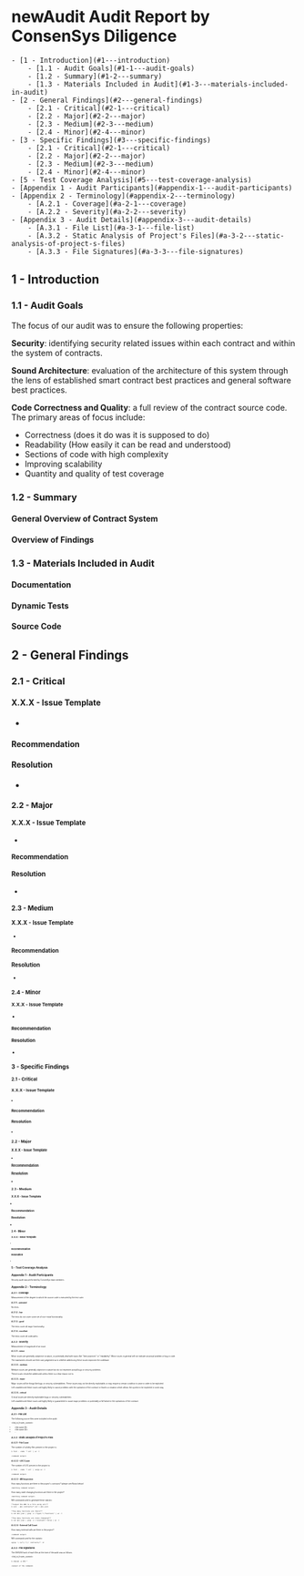 # newAudit Audit Report by ConsenSys Diligence


<!--
Nothing should go into this file except maybe general COMMENTS, ROLES and this TODO list

TODOs:

* 

## Roles:

* GNSPS:
* Joseph:
* John:

 -->

<!-- Please don't change these comments -->
<!-- MarkdownTOC -->
	- [1 - Introduction](#1---introduction)
		- [1.1 - Audit Goals](#1-1---audit-goals)
		- [1.2 - Summary](#1-2---summary)
		- [1.3 - Materials Included in Audit](#1-3---materials-included-in-audit)
	- [2 - General Findings](#2---general-findings)
		- [2.1 - Critical](#2-1---critical)
		- [2.2 - Major](#2-2---major)
		- [2.3 - Medium](#2-3---medium)
		- [2.4 - Minor](#2-4---minor)
	- [3 - Specific Findings](#3---specific-findings)
		- [2.1 - Critical](#2-1---critical)
		- [2.2 - Major](#2-2---major)
		- [2.3 - Medium](#2-3---medium)
		- [2.4 - Minor](#2-4---minor)
	- [5 - Test Coverage Analysis](#5---test-coverage-analysis)
	- [Appendix 1 - Audit Participants](#appendix-1---audit-participants)
	- [Appendix 2 - Terminology](#appendix-2---terminology)
		- [A.2.1 - Coverage](#a-2-1---coverage)
		- [A.2.2 - Severity](#a-2-2---severity)
	- [Appendix 3 - Audit Details](#appendix-3---audit-details)
		- [A.3.1 - File List](#a-3-1---file-list)
		- [A.3.2 - Static Analysis of Project's Files](#a-3-2---static-analysis-of-project-s-files)
		- [A.3.3 - File Signatures](#a-3-3---file-signatures)
<!--EP-->
<!-- /MarkdownTOC -->
<!-- Please don't change these comments -->


## 1 - Introduction

### 1.1 - Audit Goals

The focus of our audit was to ensure the following properties:

**Security**:
identifying security related issues within each
contract and within the system of contracts.

**Sound Architecture**:
evaluation of the architecture of this system through the lens of established smart contract best practices and general software best practices.

**Code Correctness and Quality**:
a full review of the contract source code.  The primary areas of focus include:

* Correctness (does it do was it is supposed to do)
* Readability (How easily it can be read and understood)
* Sections of code with high complexity
* Improving scalability
* Quantity and quality of test coverage


### 1.2 - Summary

#### General Overview of Contract System




#### Overview of Findings




### 1.3 - Materials Included in Audit

#### Documentation




#### Dynamic Tests




#### Source Code




## 2 - General Findings

### 2.1 - Critical

#### X.X.X - Issue Template

<!-- NOTE: The name of the issue is going to be exactly the same as the name of this file! -->

* <link to issue in the official project repo (optional)>

<corpus of the issue>

#### Recommendation

<corpus of the recommendation>

#### Resolution

* <link to a related pull request in the official project repo (optional)>

<small corpus explaining the actual changes made to fix it>


### 2.2 - Major

#### X.X.X - Issue Template

<!-- NOTE: The name of the issue is going to be exactly the same as the name of this file! -->

* <link to issue in the official project repo (optional)>

<corpus of the issue>

#### Recommendation

<corpus of the recommendation>

#### Resolution

* <link to a related pull request in the official project repo (optional)>

<small corpus explaining the actual changes made to fix it>


### 2.3 - Medium

#### X.X.X - Issue Template

<!-- NOTE: The name of the issue is going to be exactly the same as the name of this file! -->

* <link to issue in the official project repo (optional)>

<corpus of the issue>

#### Recommendation

<corpus of the recommendation>

#### Resolution

* <link to a related pull request in the official project repo (optional)>

<small corpus explaining the actual changes made to fix it>


### 2.4 - Minor

#### X.X.X - Issue Template

<!-- NOTE: The name of the issue is going to be exactly the same as the name of this file! -->

* <link to issue in the official project repo (optional)>

<corpus of the issue>

#### Recommendation

<corpus of the recommendation>

#### Resolution

* <link to a related pull request in the official project repo (optional)>

<small corpus explaining the actual changes made to fix it>


## 3 - Specific Findings

### 2.1 - Critical

#### X.X.X - Issue Template

<!-- NOTE: The name of the issue is going to be exactly the same as the name of this file! -->

* <link to issue in the official project repo (optional)>

<corpus of the issue>

#### Recommendation

<corpus of the recommendation>

#### Resolution

* <link to a related pull request in the official project repo (optional)>

<small corpus explaining the actual changes made to fix it>


### 2.2 - Major

#### X.X.X - Issue Template

<!-- NOTE: The name of the issue is going to be exactly the same as the name of this file! -->

* <link to issue in the official project repo (optional)>

<corpus of the issue>

#### Recommendation

<corpus of the recommendation>

#### Resolution

* <link to a related pull request in the official project repo (optional)>

<small corpus explaining the actual changes made to fix it>


### 2.3 - Medium

#### X.X.X - Issue Template

<!-- NOTE: The name of the issue is going to be exactly the same as the name of this file! -->

* <link to issue in the official project repo (optional)>

<corpus of the issue>

#### Recommendation

<corpus of the recommendation>

#### Resolution

* <link to a related pull request in the official project repo (optional)>

<small corpus explaining the actual changes made to fix it>


### 2.4 - Minor

#### X.X.X - Issue Template

<!-- NOTE: The name of the issue is going to be exactly the same as the name of this file! -->

* <link to issue in the official project repo (optional)>

<corpus of the issue>

#### Recommendation

<corpus of the recommendation>

#### Resolution

* <link to a related pull request in the official project repo (optional)>

<small corpus explaining the actual changes made to fix it>


## 5 - Test Coverage Analysis




## Appendix 1 - Audit Participants

Security audit was performed by ConsenSys team members <members>.


## Appendix 2 - Terminology

### A.2.1 - Coverage

Measurement of the degree to which the source code is executed by the test suite.


#### A.2.1.1 - untested

No tests.


#### A.2.1.2 - low

The tests do not cover some set of non-trivial functionality.


#### A.2.1.3 - good

The tests cover all major functionality.


#### A.2.1.4 - excellent

The tests cover all code paths.


### A.2.2 - Severity

Measurement of magnitude of an issue.


#### A.2.2.1 - minor

Minor issues are generally subjective in nature, or potentially deal with
topics like "best practices" or "readability".  Minor issues in general will
not indicate an actual problem or bug in code.

The maintainers should use their own judgement as to whether addressing these
issues improves the codebase.


#### A.2.2.2 - medium

Medium issues are generally objective in nature but do not represent actual
bugs or security problems.

These issues should be addressed unless there is a clear reason not to.


#### A.2.2.3 - major

Major issues will be things like bugs or security vulnerabilities.  These
issues may not be directly exploitable, or may require a certain condition to
arise in order to be exploited.

Left unaddressed these issues are highly likely to cause problems with the
operation of the contract or lead to a situation which allows the system to be
exploited in some way.


#### A.2.2.4 - critical

Critical issues are directly exploitable bugs or security vulnerabilities.

Left unaddressed these issues are highly likely or guaranteed to cause major
problems or potentially a full failure in the operations of the contract.


## Appendix 3 - Audit Details

### A.3.1 - File List

The following source files were included in the audit.

<link_to_frozen_commit>

* <file name #1>
* <file name #2>
* ...


### A.3.2 - Static Analysis of Project's Files

#### A.4.2.1 - File Count

The number of solidity files present in the project is:

```
$ find . -name '*.sol' | wc -l

<command output>
```


#### A.4.2.2 - LOC Count

The number of LOC present in the project is:

```
$ find . -name '*.sol' | xargs wc -l

<command output>
```


#### A.4.2.3 - ABI Inspection

How many functions are there in the project's contracts? (please see _Notes_ below)

```
<matching command output>
```

How many state-changing functions are there in the project?

```
<matching command output>
```

NIX command used to generate these statistic:

```
**output the ABI to a file using solc**
$ solc --abi contracts/*.sol > abi.json

**how many functions are there?**
$ cat abi.json | grep -o \"type\":\"function\" | wc -l

**how many functions are state changing?**
$ cat abi.json | grep -o \"constant\":false | wc -l
```


#### A.4.2.4 - External Call Count

How many external calls are there in the project?

```
<command output>
```

NIX command used for the statistic:

```
egrep '\.\w*\(.*\)' contracts/* -nr
```


### A.3.3 - File Signatures

The SHA256 hash of each files at the time of the audit was as follows.

<link_to_frozen_commit>

```
$ shasum -a 256 *

<output of the command>
```


